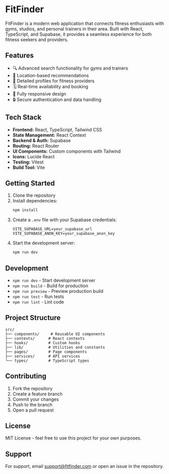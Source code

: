 # FitFinder

FitFinder is a modern web application that connects fitness enthusiasts with gyms, studios, and personal trainers in their area. Built with React, TypeScript, and Supabase, it provides a seamless experience for both fitness seekers and providers.

## Features

- 🔍 Advanced search functionality for gyms and trainers
- 📍 Location-based recommendations
- 💪 Detailed profiles for fitness providers
- 🗓️ Real-time availability and booking
- 📱 Fully responsive design
- 🔒 Secure authentication and data handling

## Tech Stack

- **Frontend:** React, TypeScript, Tailwind CSS
- **State Management:** React Context
- **Backend & Auth:** Supabase
- **Routing:** React Router
- **UI Components:** Custom components with Tailwind
- **Icons:** Lucide React
- **Testing:** Vitest
- **Build Tool:** Vite

## Getting Started

1. Clone the repository
2. Install dependencies:
   ```bash
   npm install
   ```
3. Create a `.env` file with your Supabase credentials:
   ```env
   VITE_SUPABASE_URL=your_supabase_url
   VITE_SUPABASE_ANON_KEY=your_supabase_anon_key
   ```
4. Start the development server:
   ```bash
   npm run dev
   ```

## Development

- `npm run dev` - Start development server
- `npm run build` - Build for production
- `npm run preview` - Preview production build
- `npm run test` - Run tests
- `npm run lint` - Lint code

## Project Structure

```
src/
├── components/     # Reusable UI components
├── contexts/      # React contexts
├── hooks/         # Custom hooks
├── lib/           # Utilities and constants
├── pages/         # Page components
├── services/      # API services
└── types/         # TypeScript types
```

## Contributing

1. Fork the repository
2. Create a feature branch
3. Commit your changes
4. Push to the branch
5. Open a pull request

## License

MIT License - feel free to use this project for your own purposes.

## Support

For support, email support@fitfinder.com or open an issue in the repository.
